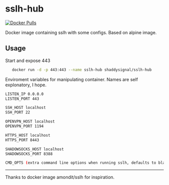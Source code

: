 sslh-hub
========

[![Docker Pulls](https://img.shields.io/docker/pulls/shaddysignal/sslh-hub.svg)](https://hub.docker.com/r/shaddysignal/sslh-hub/)

Docker image containing sslh with some configs. Based on alpine image.

Usage
-----

Start and expose 443
```bash
   docker run -d -p 443:443 --name sslh-hub shaddysignal/sslh-hub
```

Enviroment variables for manipulating container. Names are self explonatory, I hope.
```bash
LISTEN_IP 0.0.0.0
LISTEN_PORT 443

SSH_HOST localhost
SSH_PORT 22

OPENVPN_HOST localhost
OPENVPN_PORT 1194

HTTPS_HOST localhost
HTTPS_PORT 8443

SHADOWSOCKS_HOST localhost
SHADOWSOCKS_PORT 8388

CMD_OPTS (extra command line options when running sslh, defaults to blank)
```

----

Thanks to docker image amondit/sslh for inspiration.
